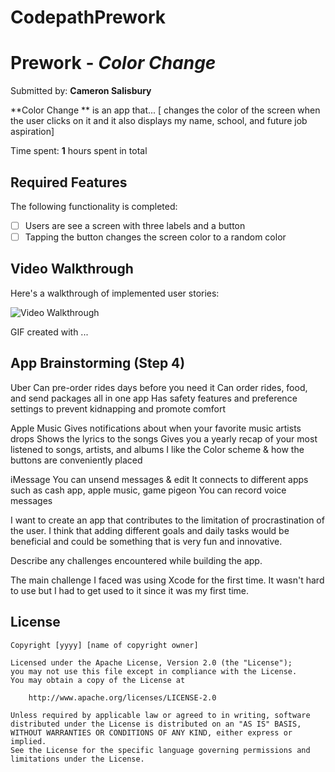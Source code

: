 # CodepathPrework

# Prework - *Color Change*

Submitted by: **Cameron Salisbury**

**Color Change ** is an app that... [ changes the color of the screen when the user clicks on it and it also displays my name, school, and future job aspiration] 

Time spent: **1** hours spent in total

## Required Features

The following functionality is completed:

- [ ] Users are see a screen with three labels and a button
- [ ] Tapping the button changes the screen color to a random color
 
## Video Walkthrough

Here's a walkthrough of implemented user stories:

<img src='http://i.imgur.com/link/to/your/gif/file.gif' title='Video Walkthrough' width='' alt='Video Walkthrough' />

<!-- ![Kapture 2023-08-28 at 02 21 44](https://github.com/Cameron-Salisbury/CodepathPrework/assets/67120965/4c908f43-05da-499c-88f9-3a76b0fb6f72)
 -->
GIF created with ...  
<!-- Recommended tools:
[Kap](https://getkap.co/) for macOS
[ScreenToGif](https://www.screentogif.com/) for Windows
[peek](https://github.com/phw/peek) for Linux. -->

## App Brainstorming (Step 4)


Uber 
Can pre-order rides days before you need it
Can order rides, food, and send packages all in one app
Has safety features and preference settings to prevent kidnapping and promote comfort

Apple Music
Gives notifications about when your favorite music artists drops 
Shows the lyrics to the songs
Gives you a yearly recap of your most listened to songs, artists, and albums 
I like the Color scheme & how the buttons are conveniently placed

iMessage
You can unsend messages & edit
It connects to different apps such as cash app, apple music, game pigeon 
You can record voice messages

I want to create an app that contributes to the limitation of procrastination of the user. I think that adding different goals and daily tasks would be beneficial and could be something that is very fun and innovative.

Describe any challenges encountered while building the app.

The main challenge I faced was using Xcode for the first time. It wasn't hard to use but I had to get used to it since it was my first time. 


## License

    Copyright [yyyy] [name of copyright owner]

    Licensed under the Apache License, Version 2.0 (the "License");
    you may not use this file except in compliance with the License.
    You may obtain a copy of the License at

        http://www.apache.org/licenses/LICENSE-2.0

    Unless required by applicable law or agreed to in writing, software
    distributed under the License is distributed on an "AS IS" BASIS,
    WITHOUT WARRANTIES OR CONDITIONS OF ANY KIND, either express or implied.
    See the License for the specific language governing permissions and
    limitations under the License.
